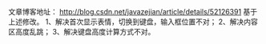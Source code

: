 
文章博客地址： http://blog.csdn.net/javazejian/article/details/52126391
基于上述修改。
1、解决首次显示表情，切换到键盘，输入框位置不对；
2、解决内容区高度乱跳；
3、解决键盘高度计算方式不对。
